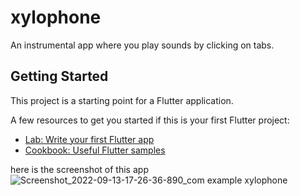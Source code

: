 # xylophone

An instrumental app where you play sounds by clicking on tabs.

## Getting Started

This project is a starting point for a Flutter application.

A few resources to get you started if this is your first Flutter project:

- [Lab: Write your first Flutter app](https://docs.flutter.dev/get-started/codelab)
- [Cookbook: Useful Flutter samples](https://docs.flutter.dev/cookbook)


here is the screenshot of this app
![Screenshot_2022-09-13-17-26-36-890_com example xylophone](https://user-images.githubusercontent.com/106818151/189895088-d6d2559f-e9e2-4739-b6c4-e9c8a2b3ec28.jpg)

